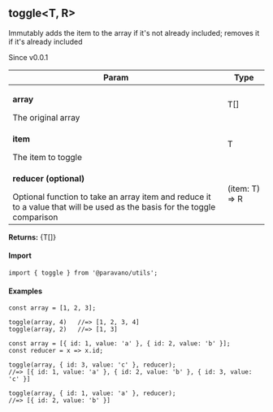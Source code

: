 <h2>toggle&lt;T, R&gt;</h2>
<p>Immutably adds the item to the array if it's not already included; removes it if it's already included</p>
<p>Since v0.0.1</p>
<table>
      <thead>
      <tr>
        <th>Param</th>
        <th>Type</th></tr>
      </thead>
      <tbody><tr><td><p><b>array</b></p>The original array</td><td>T[]</td></tr><tr><td><p><b>item</b></p>The item to toggle</td><td>T</td></tr><tr><td><p><b>reducer <span>(optional)</span></b></p>Optional function to take an array item and reduce it to a value that will be used as the basis for the toggle comparison</td><td>(item: T) =&gt; R</td></tr></tbody>
    </table><p><b>Returns:</b> {T[]}</p>
<h4>Import</h4>

```
import { toggle } from '@paravano/utils';
```

  <h4>Examples</h4>




```
const array = [1, 2, 3];

toggle(array, 4)   //=> [1, 2, 3, 4]
toggle(array, 2)   //=> [1, 3]
```



```
const array = [{ id: 1, value: 'a' }, { id: 2, value: 'b' }];
const reducer = x => x.id;

toggle(array, { id: 3, value: 'c' }, reducer);
//=> [{ id: 1, value: 'a' }, { id: 2, value: 'b' }, { id: 3, value: 'c' }]

toggle(array, { id: 1, value: 'a' }, reducer);
//=> [{ id: 2, value: 'b' }]
```

